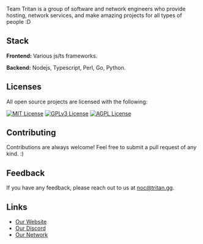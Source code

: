 Team Tritan is a group of software and network engineers who provide hosting, network services, and make amazing projects for all types of people :D 


## Stack

**Frontend:** Various js/ts frameworks.

**Backend:** Nodejs, Typescript, Perl, Go, Python.


## Licenses

All open source projects are licensed with the following:

[![MIT License](https://img.shields.io/badge/License-MIT-green.svg)](https://choosealicense.com/licenses/mit/)
[![GPLv3 License](https://img.shields.io/badge/License-GPL%20v3-yellow.svg)](https://opensource.org/licenses/)
[![AGPL License](https://img.shields.io/badge/license-AGPL-blue.svg)](http://www.gnu.org/licenses/agpl-3.0)


## Contributing

Contributions are always welcome! Feel  free to submit a pull request of any kind. :)


## Feedback

If you have any feedback, please reach out to us at noc@tritan.gg.


## Links

- [Our Website](https://tritan.gg)
- [Our Discord](https://discord.gg/XvKmZUUHaQ)
- [Our Network](https://bgp.tools/as393577)




